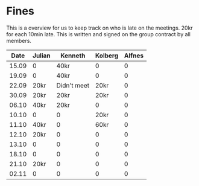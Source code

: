 # Fines

This is a overview for us to keep track on who is late on the meetings.
20kr for each 10min late.
This is written and signed on the group contract by all members.

| Date  | Julian | Kenneth        | Kolberg | Alfnes |
|-------|--------|----------------|---------|--------|
| 15.09 | 0      | 40kr           | 0       | 0      |
| 19.09 | 0      | 40kr           | 0       | 0      |
| 22.09 | 20kr   | Didn't meet    | 20kr    | 0      |
| 30.09 | 20kr   | 20kr           | 20kr    | 0      |
| 06.10 | 40kr   | 20kr           | 0       | 0      |
| 10.10 | 0      | 0              | 20kr    | 0      |
| 11.10 | 40kr   | 0              | 60kr    | 0      |
| 12.10 | 20kr   | 0              | 0       | 0      |
| 13.10 | 0      | 0              | 0       | 0      |
| 18.10 | 0      | 0              | 0       | 0      |
| 21.10 | 20kr   | 0              | 0       | 0      |
| 02.11 | 0      | 0              | 0       | 0      |
